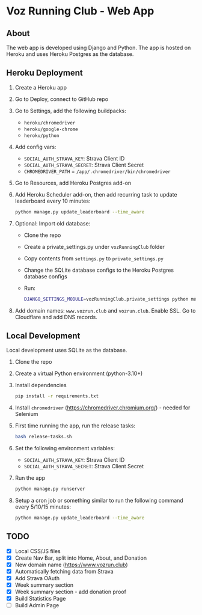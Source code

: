 # Voz Running Club - Web App

## About

The web app is developed using Django and Python.
The app is hosted on Heroku and uses Heroku Postgres as the database.

## Heroku Deployment

1. Create a Heroku app
2. Go to Deploy, connect to GitHub repo
3. Go to Settings, add the following buildpacks: 
   - `heroku/chromedriver`
   - `heroku/google-chrome`
   - `heroku/python`
4. Add config vars:
   - `SOCIAL_AUTH_STRAVA_KEY`: Strava Client ID
   - `SOCIAL_AUTH_STRAVA_SECRET`: Strava Client Secret
   - `CHROMEDRIVER_PATH` = `/app/.chromedriver/bin/chromedriver`
5. Go to Resources, add Heroku Postgres add-on
6. Add Heroku Scheduler add-on, then add recurring task to update leaderboard every 10 minutes:

    ```bash
    python manage.py update_leaderboard --time_aware
    ```
   
7. Optional: Import old database:
   - Clone the repo
   - Create a private_settings.py under `vozRunningClub` folder
   - Copy contents from `settings.py` to `private_settings.py`
   - Change the SQLite database configs to the Heroku Postgres database configs
   - Run:
    
       ```bash
       DJANGO_SETTINGS_MODULE=vozRunningClub.private_settings python manage.py loaddata --format=json -i -e contenttypes db_from_server_16-09-23.json 
       ```
8. Add domain names: `www.vozrun.club` and `vozrun.club`. Enable SSL. Go to Cloudflare and add DNS records.


## Local Development

Local development uses SQLite as the database.

1. Clone the repo
2. Create a virtual Python environment (python-3.10+)
3. Install dependencies

    ```bash
    pip install -r requirements.txt
    ```

4. Install `chromedriver` (https://chromedriver.chromium.org/) - needed for Selenium
5. First time running the app, run the release tasks:

    ```bash
    bash release-tasks.sh
    ```

6. Set the following environment variables:

   - `SOCIAL_AUTH_STRAVA_KEY`: Strava Client ID
   - `SOCIAL_AUTH_STRAVA_SECRET`: Strava Client Secret

7. Run the app

    ```bash
    python manage.py runserver
    ```

8. Setup a cron job or something similar to run the following command every 5/10/15 minutes:

    ```bash
    python manage.py update_leaderboard --time_aware
    ```

## TODO

- [x] Local CSS/JS files
- [x] Create Nav Bar, split into Home, About, and Donation
- [x] New domain name (https://www.vozrun.club)
- [x] Automatically fetching data from Strava
- [x] Add Strava OAuth
- [x] Week summary section
- [x] Week summary section - add donation proof
- [x] Build Statistics Page
- [ ] Build Admin Page
